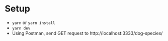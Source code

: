 # Setup
- `yarn` or `yarn install`
- `yarn dev`
- Using Postman, send GET request to http://localhost:3333/dog-species/